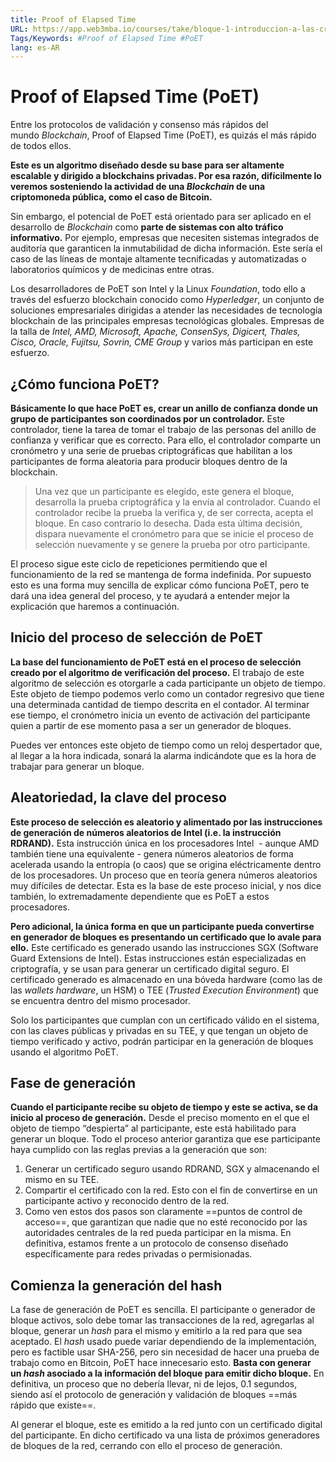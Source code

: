 ```yaml
---
title: Proof of Elapsed Time
URL: https://app.web3mba.io/courses/take/bloque-1-introduccion-a-las-criptomonedas/texts/35681747-u3-3-3-proof-of-elapsed-time
Tags/Keywords: #Proof of Elapsed Time #PoET
lang: es-AR
---
```

# Proof of Elapsed Time (PoET)
Entre los protocolos de validación y consenso más rápidos del mundo _Blockchain_, Proof of Elapsed Time (PoET), es quizás el más rápido de todos ellos.

**Este es un algoritmo diseñado desde su base para ser altamente escalable y dirigido a blockchains privadas. Por esa razón, difícilmente lo veremos sosteniendo la actividad de una _Blockchain_ de una criptomoneda pública, como el caso de Bitcoin.**

Sin embargo, el potencial de PoET está orientado para ser aplicado en el desarrollo de _Blockchain_ como **parte de sistemas con alto tráfico informativo.** Por ejemplo, empresas que necesiten sistemas integrados de auditoría que garanticen la inmutabilidad de dicha información. Este sería el caso de las líneas de montaje altamente tecnificadas y automatizadas o laboratorios químicos y de medicinas entre otras.

Los desarrolladores de PoET son Intel y la Linux _Foundation_, todo ello a través del esfuerzo blockchain conocido como _Hyperledger_, un conjunto de soluciones empresariales dirigidas a atender las necesidades de tecnología blockchain de las principales empresas tecnológicas globales. Empresas de la talla de _Intel, AMD, Microsoft, Apache, ConsenSys, Digicert, Thales, Cisco, Oracle, Fujitsu, Sovrin, CME Group_ y varios más participan en este esfuerzo.

## ¿Cómo funciona PoET?
**Básicamente lo que hace PoET es, crear un anillo de confianza donde un grupo de participantes son coordinados por un controlador.** Este controlador, tiene la tarea de tomar el trabajo de las personas del anillo de confianza y verificar que es correcto. Para ello, el controlador comparte un cronómetro y una serie de pruebas criptográficas que habilitan a los participantes de forma aleatoria para producir bloques dentro de la blockchain.

>Una vez que un participante es elegido, este genera el bloque, desarrolla la prueba criptográfica y la envía al controlador. Cuando el controlador recibe la prueba la verifica y, de ser correcta, acepta el bloque. En caso contrario lo desecha. Dada esta última decisión, dispara nuevamente el cronómetro para que se inicie el proceso de selección nuevamente y se genere la prueba por otro participante.

El proceso sigue este ciclo de repeticiones permitiendo que el funcionamiento de la red se mantenga de forma indefinida. Por supuesto esto es una forma muy sencilla de explicar cómo funciona PoET, pero te dará una idea general del proceso, y te ayudará a entender mejor la explicación que haremos a continuación.

## Inicio del proceso de selección de PoET
**La base del funcionamiento de PoET está en el proceso de selección creado por el algoritmo de verificación del proceso.** El trabajo de este algoritmo de selección es otorgarle a cada participante un objeto de tiempo. Este objeto de tiempo podemos verlo como un contador regresivo que tiene una determinada cantidad de tiempo descrita en el contador. Al terminar ese tiempo, el cronómetro inicia un evento de activación del participante quien a partir de ese momento pasa a ser un generador de bloques.

Puedes ver entonces este objeto de tiempo como un reloj despertador que, al llegar a la hora indicada, sonará la alarma indicándote que es la hora de trabajar para generar un bloque.

## Aleatoriedad, la clave del proceso
**Este proceso de selección es aleatorio y alimentado por las instrucciones de generación de números aleatorios de Intel (i.e. la instrucción RDRAND).** Esta instrucción única en los procesadores Intel  - aunque AMD también tiene una equivalente - genera números aleatorios de forma acelerada usando la entropía (o caos) que se origina eléctricamente dentro de los procesadores. Un proceso que en teoría genera números aleatorios muy difíciles de detectar. Esta es la base de este proceso inicial, y nos dice también, lo extremadamente dependiente que es PoET a estos procesadores.

**Pero adicional, la única forma en que un participante pueda convertirse en generador de bloques es presentando un certificado que lo avale para ello.** Este certificado es generado usando las instrucciones SGX (Software Guard Extensions de Intel). Estas instrucciones están especializadas en criptografía, y se usan para generar un certificado digital seguro. El certificado generado es almacenado en una bóveda hardware (como las de las _wallets hardware_, un HSM) o TEE (_Trusted Execution Environment_) que se encuentra dentro del mismo procesador.

Solo los participantes que cumplan con un certificado válido en el sistema, con las claves públicas y privadas en su TEE, y que tengan un objeto de tiempo verificado y activo, podrán participar en la generación de bloques usando el algoritmo PoET.

## Fase de generación
**Cuando el participante recibe su objeto de tiempo y este se activa, se da inicio al proceso de generación.** Desde el preciso momento en el que el objeto de tiempo “despierta” al participante, este está habilitado para generar un bloque. Todo el proceso anterior garantiza que ese participante haya cumplido con las reglas previas a la generación que son:
1. Generar un certificado seguro usando RDRAND, SGX y almacenando el mismo en su TEE.
2. Compartir el certificado con la red. Esto con el fin de convertirse en un participante activo y reconocido dentro de la red.
3. Como ven estos dos pasos son claramente ==puntos de control de acceso==, que garantizan que nadie que no esté reconocido por las autoridades centrales de la red pueda participar en la misma. En definitiva, estamos frente a un protocolo de consenso diseñado específicamente para redes privadas o permisionadas.

## Comienza la generación del hash
La fase de generación de PoET es sencilla. El participante o generador de bloque activos, solo debe tomar las transacciones de la red, agregarlas al bloque, generar un _hash_ para el mismo y emitirlo a la red para que sea aceptado. El _hash_ usado puede variar dependiendo de la implementación, pero es factible usar SHA-256, pero sin necesidad de hacer una prueba de trabajo como en Bitcoin, PoET hace innecesario esto. **Basta con generar un _hash_ asociado a la información del bloque para emitir dicho bloque.** En definitiva, un proceso que no debería llevar, ni de lejos, 0.1 segundos, siendo así el protocolo de generación y validación de bloques ==más rápido que existe==.

Al generar el bloque, este es emitido a la red junto con un certificado digital del participante. En dicho certificado va una lista de próximos generadores de bloques de la red, cerrando con ello el proceso de generación.